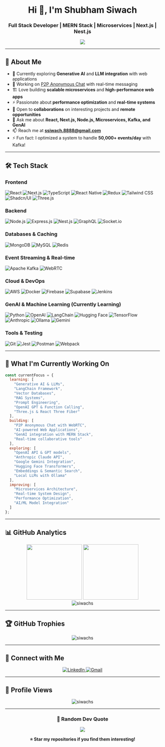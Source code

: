 <h1 align="center">Hi 👋, I'm Shubham Siwach</h1>
<h3 align="center">Full Stack Developer | MERN Stack | Microservices | Next.js | Nest.js</h3>

<p align="center">
  <img src="https://readme-typing-svg.herokuapp.com/?lines=MERN+Stack+Developer;Microservices+Builder;Performance+Optimizer;GenAI+Explorer;Open+Source+Contributor&font=Fira%20Code&center=true&width=440&height=45&color=f75c7e&vCenter=true&size=22">
</p>

---

## 🚀 About Me

- 🌱 Currently exploring **Generative AI** and **LLM integration** with web applications
- 🔭 Working on [P2P Anonymous Chat](https://github.com/siwachs/P2P-Anonymous-Chat) with real-time messaging
- 🏗️ Love building **scalable microservices** and **high-performance web apps**
- ⚡ Passionate about **performance optimization** and **real-time systems**
- 👯 Open to **collaborations** on interesting projects and **remote opportunities**
- 💬 Ask me about **React, Next.js, Node.js, Microservices, Kafka, and GenAI**
- 📫 Reach me at **ssiwach.8888@gmail.com**
- ⚡ Fun fact: I optimized a system to handle **50,000+ events/day** with Kafka!

---

## 🛠️ Tech Stack

### **Frontend**
![React](https://img.shields.io/badge/React-20232A?style=for-the-badge&logo=react&logoColor=61DAFB)
![Next.js](https://img.shields.io/badge/Next.js-000000?style=for-the-badge&logo=next.js&logoColor=white)
![TypeScript](https://img.shields.io/badge/TypeScript-007ACC?style=for-the-badge&logo=typescript&logoColor=white)
![React Native](https://img.shields.io/badge/React_Native-20232A?style=for-the-badge&logo=react&logoColor=61DAFB)
![Redux](https://img.shields.io/badge/Redux-593D88?style=for-the-badge&logo=redux&logoColor=white)
![Tailwind CSS](https://img.shields.io/badge/Tailwind_CSS-38B2AC?style=for-the-badge&logo=tailwind-css&logoColor=white)
![Shadcn/UI](https://img.shields.io/badge/Shadcn/UI-000000?style=for-the-badge&logo=shadcnui&logoColor=white)
![Three.js](https://img.shields.io/badge/Three.js-000000?style=for-the-badge&logo=three.js&logoColor=white)

### **Backend**
![Node.js](https://img.shields.io/badge/Node.js-43853D?style=for-the-badge&logo=node.js&logoColor=white)
![Express.js](https://img.shields.io/badge/Express.js-404D59?style=for-the-badge&logo=express&logoColor=white)
![Nest.js](https://img.shields.io/badge/Nest.js-E0234E?style=for-the-badge&logo=nestjs&logoColor=white)
![GraphQL](https://img.shields.io/badge/GraphQL-E10098?style=for-the-badge&logo=graphql&logoColor=white)
![Socket.io](https://img.shields.io/badge/Socket.io-black?style=for-the-badge&logo=socket.io&badgeColor=010101)

### **Databases & Caching**
![MongoDB](https://img.shields.io/badge/MongoDB-4EA94B?style=for-the-badge&logo=mongodb&logoColor=white)
![MySQL](https://img.shields.io/badge/MySQL-005C84?style=for-the-badge&logo=mysql&logoColor=white)
![Redis](https://img.shields.io/badge/Redis-DC382D?style=for-the-badge&logo=redis&logoColor=white)

### **Event Streaming & Real-time**
![Apache Kafka](https://img.shields.io/badge/Apache_Kafka-231F20?style=for-the-badge&logo=apache-kafka&logoColor=white)
![WebRTC](https://img.shields.io/badge/WebRTC-333333?style=for-the-badge&logo=webrtc&logoColor=white)

### **Cloud & DevOps**
![AWS](https://img.shields.io/badge/Amazon_AWS-FF9900?style=for-the-badge&logo=amazonaws&logoColor=white)
![Docker](https://img.shields.io/badge/Docker-2496ED?style=for-the-badge&logo=docker&logoColor=white)
![Firebase](https://img.shields.io/badge/Firebase-039BE5?style=for-the-badge&logo=Firebase&logoColor=white)
![Supabase](https://img.shields.io/badge/Supabase-3ECF8E?style=for-the-badge&logo=supabase&logoColor=white)
![Jenkins](https://img.shields.io/badge/Jenkins-D24939?style=for-the-badge&logo=jenkins&logoColor=white)

### **GenAI & Machine Learning (Currently Learning)**
![Python](https://img.shields.io/badge/Python-3776AB?style=for-the-badge&logo=python&logoColor=white)
![OpenAI](https://img.shields.io/badge/OpenAI-412991?style=for-the-badge&logo=openai&logoColor=white)
![LangChain](https://img.shields.io/badge/🦜🔗_LangChain-1C3C3C?style=for-the-badge)
![Hugging Face](https://img.shields.io/badge/🤗_Hugging_Face-FFD21E?style=for-the-badge)
![TensorFlow](https://img.shields.io/badge/TensorFlow-FF6F00?style=for-the-badge&logo=tensorflow&logoColor=white)
![Anthropic](https://img.shields.io/badge/Anthropic_Claude-191919?style=for-the-badge)
![Ollama](https://img.shields.io/badge/Ollama-000000?style=for-the-badge&logo=ollama&logoColor=white)
![Gemini](https://img.shields.io/badge/Google_Gemini-8E75B2?style=for-the-badge&logo=googlegemini&logoColor=white)

### **Tools & Testing**
![Git](https://img.shields.io/badge/Git-F05032?style=for-the-badge&logo=git&logoColor=white)
![Jest](https://img.shields.io/badge/Jest-323330?style=for-the-badge&logo=Jest&logoColor=white)
![Postman](https://img.shields.io/badge/Postman-FF6C37?style=for-the-badge&logo=postman&logoColor=white)
![Webpack](https://img.shields.io/badge/Webpack-8DD6F9?style=for-the-badge&logo=webpack&logoColor=black)

---

## 🎯 What I'm Currently Working On

```javascript
const currentFocus = {
  learning: [
    "Generative AI & LLMs", 
    "LangChain Framework", 
    "Vector Databases", 
    "RAG Systems",
    "Prompt Engineering",
    "OpenAI GPT & Function Calling",
    "Three.js & React Three Fiber"
  ],
  building: [
    "P2P Anonymous Chat with WebRTC",
    "AI-powered Web Applications",
    "GenAI integration with MERN Stack",
    "Real-time collaborative tools"
  ],
  exploring: [
    "OpenAI API & GPT models",
    "Anthropic Claude API", 
    "Google Gemini Integration",
    "Hugging Face Transformers",
    "Embeddings & Semantic Search",
    "Local LLMs with Ollama"
  ],
  improving: [
    "Microservices Architecture", 
    "Real-time System Design",
    "Performance Optimization",
    "AI/ML Model Integration"
  ]
};
```

---

## 📊 GitHub Analytics

<div align="center">
  <img height="180em" src="https://github-readme-stats.vercel.app/api?username=siwachs&show_icons=true&theme=tokyonight&include_all_commits=true&count_private=true"/>
  <img height="180em" src="https://github-readme-stats.vercel.app/api/top-langs/?username=siwachs&layout=compact&langs_count=8&theme=tokyonight"/>
</div>

<div align="center">
  <img src="https://github-readme-streak-stats.herokuapp.com/?user=siwachs&theme=tokyonight" alt="siwachs" />
</div>

---

## 🏆 GitHub Trophies

<p align="center">
  <img src="https://github-profile-trophy.vercel.app/?username=siwachs&theme=onedark&row=1&column=7" alt="siwachs" />
</p>

---

## 🤝 Connect with Me

<p align="center">
  <a href="https://www.linkedin.com/in/siwachs/">
    <img src="https://img.shields.io/badge/LinkedIn-0077B5?style=for-the-badge&logo=linkedin&logoColor=white" alt="LinkedIn"/>
  </a>
  <a href="mailto:ssiwach.8888@gmail.com">
    <img src="https://img.shields.io/badge/Gmail-D14836?style=for-the-badge&logo=gmail&logoColor=white" alt="Gmail"/>
  </a>
</p>

---

## 👀 Profile Views

<p align="center">
  <img src="https://komarev.com/ghpvc/?username=siwachs&label=Profile%20views&color=0e75b6&style=for-the-badge" alt="siwachs" />
</p>

---

<div align="center">
  <h3>💭 Random Dev Quote</h3>
  <img src="https://quotes-github-readme.vercel.app/api?type=horizontal&theme=tokyonight" />
</div>

<div align="center">
  
  **⭐ Star my repositories if you find them interesting!**
  
</div>
